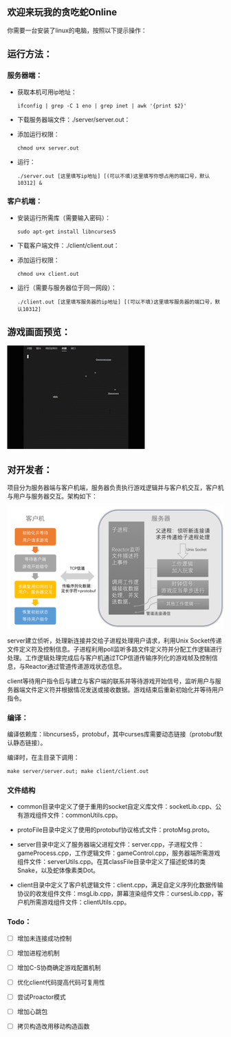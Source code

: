 ## 欢迎来玩我的贪吃蛇Online

你需要一台安装了linux的电脑，按照以下提示操作：



## 运行方法：

### 服务器端：

- 获取本机可用ip地址：

  ```shell
  ifconfig | grep -C 1 eno | grep inet | awk '{print $2}'	
  ```

- 下载服务器端文件：./server/server.out：

- 添加运行权限：

  ```shell
  chmod u+x server.out
  ```

- 运行：

  ```shell
  ./server.out [这里填写ip地址] [(可以不填)这里填写你想占用的端口号，默认10312] &
  ```

### 客户机端：

- 安装运行所需库（需要输入密码）：

  ```shell
  sudo apt-get install libncurses5
  ```

- 下载客户端文件：./client/client.out：

- 添加运行权限：

  ```shell
  chmod u+x client.out
  ```

- 运行（需要与服务器位于同一网段）：

  ```shell
  ./client.out [这里填写服务器的ip地址] [(可以不填)这里填写服务器的端口号，默认10312]
  ```



## 游戏画面预览：

![demo](source/demo.gif)



## 对开发者：

项目分为服务器端与客户机端，服务器负责执行游戏逻辑并与客户机交互，客户机与用户与服务器交互。架构如下：

![Arch](source/Arch.png)



server建立侦听，处理新连接并交给子进程处理用户请求，利用Unix Socket传递文件定义符及控制信息。子进程利用poll监听多路文件定义符并分配工作逻辑进行处理。工作逻辑处理完成后与客户机通过TCP信道传输序列化的游戏帧及控制信息，与Reactor通过管道传递游戏状态信息。

client等待用户指令后与建立与客户端的联系并等待游戏开始信号，监听用户与服务器端文件定义符并根据情况发送或接收数据。游戏结束后重新初始化并等待用户指令。



### 编译：

编译依赖库：libncurses5，protobuf，其中curses库需要动态链接（protobuf默认静态链接）。

编译时，在主目录下调用：

```makefile
make server/server.out; make client/client.out
```



### 文件结构

- common目录中定义了便于重用的socket自定义库文件：socketLib.cpp、公有游戏组件文件：commonUtils.cpp。

- protoFile目录中定义了使用的protobuf协议格式文件：protoMsg.proto。


- server目录中定义了服务器端父进程文件：server.cpp，子进程文件：gameProcess.cpp，工作逻辑文件：gameControl.cpp，服务器端所需游戏组件文件：serverUtils.cpp。在其classFile目录中定义了描述蛇体的类Snake，以及蛇体像素类Dot。


- client目录中定义了客户机逻辑文件：client.cpp，满足自定义序列化数据传输协议的收发组件文件：msgLib.cpp，屏幕渲染组件文件：cursesLib.cpp，客户机所需游戏组件文件：clientUtils.cpp。


### Todo：

- [ ] 增加未连接成功控制
- [ ] 增加进程池机制
- [ ] 增加C-S协商确定游戏配置机制
- [ ] 优化client代码提高代码可复用性
- [ ] 尝试Proactor模式
- [ ] 增加心跳包
- [ ] 拷贝构造改用移动构造函数



